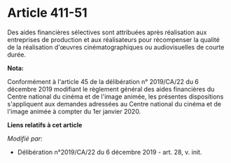 # Article 411-51

Des aides financières sélectives sont attribuées après réalisation aux entreprises de production et aux réalisateurs pour
récompenser la qualité de la réalisation d'œuvres cinématographiques ou audiovisuelles de courte durée.

**Nota:**

Conformément à l'article 45 de la délibération n° 2019/CA/22 du 6 décembre 2019 modifiant le règlement général des aides
financières du Centre national du cinéma et de l'image animée, les présentes dispositions s'appliquent aux demandes adressées
au Centre national du cinéma et de l'image animée à compter du 1er janvier 2020.

**Liens relatifs à cet article**

_Modifié par_:

  - Délibération n°2019/CA/22 du 6 décembre 2019 - art. 28, v. init.
